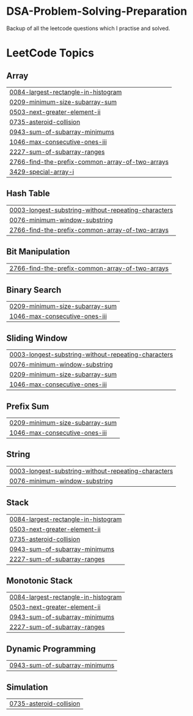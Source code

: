 # DSA-Problem-Solving-Preparation
Backup of all the leetcode questions which I practise and solved.

<!---LeetCode Topics Start-->
# LeetCode Topics
## Array
|  |
| ------- |
| [0084-largest-rectangle-in-histogram](https://github.com/MaheshJain0601/DSA-Problem-Solving-Preparation/tree/master/0084-largest-rectangle-in-histogram) |
| [0209-minimum-size-subarray-sum](https://github.com/MaheshJain0601/DSA-Problem-Solving-Preparation/tree/master/0209-minimum-size-subarray-sum) |
| [0503-next-greater-element-ii](https://github.com/MaheshJain0601/DSA-Problem-Solving-Preparation/tree/master/0503-next-greater-element-ii) |
| [0735-asteroid-collision](https://github.com/MaheshJain0601/DSA-Problem-Solving-Preparation/tree/master/0735-asteroid-collision) |
| [0943-sum-of-subarray-minimums](https://github.com/MaheshJain0601/DSA-Problem-Solving-Preparation/tree/master/0943-sum-of-subarray-minimums) |
| [1046-max-consecutive-ones-iii](https://github.com/MaheshJain0601/DSA-Problem-Solving-Preparation/tree/master/1046-max-consecutive-ones-iii) |
| [2227-sum-of-subarray-ranges](https://github.com/MaheshJain0601/DSA-Problem-Solving-Preparation/tree/master/2227-sum-of-subarray-ranges) |
| [2766-find-the-prefix-common-array-of-two-arrays](https://github.com/MaheshJain0601/DSA-Problem-Solving-Preparation/tree/master/2766-find-the-prefix-common-array-of-two-arrays) |
| [3429-special-array-i](https://github.com/MaheshJain0601/DSA-Problem-Solving-Preparation/tree/master/3429-special-array-i) |
## Hash Table
|  |
| ------- |
| [0003-longest-substring-without-repeating-characters](https://github.com/MaheshJain0601/DSA-Problem-Solving-Preparation/tree/master/0003-longest-substring-without-repeating-characters) |
| [0076-minimum-window-substring](https://github.com/MaheshJain0601/DSA-Problem-Solving-Preparation/tree/master/0076-minimum-window-substring) |
| [2766-find-the-prefix-common-array-of-two-arrays](https://github.com/MaheshJain0601/DSA-Problem-Solving-Preparation/tree/master/2766-find-the-prefix-common-array-of-two-arrays) |
## Bit Manipulation
|  |
| ------- |
| [2766-find-the-prefix-common-array-of-two-arrays](https://github.com/MaheshJain0601/DSA-Problem-Solving-Preparation/tree/master/2766-find-the-prefix-common-array-of-two-arrays) |
## Binary Search
|  |
| ------- |
| [0209-minimum-size-subarray-sum](https://github.com/MaheshJain0601/DSA-Problem-Solving-Preparation/tree/master/0209-minimum-size-subarray-sum) |
| [1046-max-consecutive-ones-iii](https://github.com/MaheshJain0601/DSA-Problem-Solving-Preparation/tree/master/1046-max-consecutive-ones-iii) |
## Sliding Window
|  |
| ------- |
| [0003-longest-substring-without-repeating-characters](https://github.com/MaheshJain0601/DSA-Problem-Solving-Preparation/tree/master/0003-longest-substring-without-repeating-characters) |
| [0076-minimum-window-substring](https://github.com/MaheshJain0601/DSA-Problem-Solving-Preparation/tree/master/0076-minimum-window-substring) |
| [0209-minimum-size-subarray-sum](https://github.com/MaheshJain0601/DSA-Problem-Solving-Preparation/tree/master/0209-minimum-size-subarray-sum) |
| [1046-max-consecutive-ones-iii](https://github.com/MaheshJain0601/DSA-Problem-Solving-Preparation/tree/master/1046-max-consecutive-ones-iii) |
## Prefix Sum
|  |
| ------- |
| [0209-minimum-size-subarray-sum](https://github.com/MaheshJain0601/DSA-Problem-Solving-Preparation/tree/master/0209-minimum-size-subarray-sum) |
| [1046-max-consecutive-ones-iii](https://github.com/MaheshJain0601/DSA-Problem-Solving-Preparation/tree/master/1046-max-consecutive-ones-iii) |
## String
|  |
| ------- |
| [0003-longest-substring-without-repeating-characters](https://github.com/MaheshJain0601/DSA-Problem-Solving-Preparation/tree/master/0003-longest-substring-without-repeating-characters) |
| [0076-minimum-window-substring](https://github.com/MaheshJain0601/DSA-Problem-Solving-Preparation/tree/master/0076-minimum-window-substring) |
## Stack
|  |
| ------- |
| [0084-largest-rectangle-in-histogram](https://github.com/MaheshJain0601/DSA-Problem-Solving-Preparation/tree/master/0084-largest-rectangle-in-histogram) |
| [0503-next-greater-element-ii](https://github.com/MaheshJain0601/DSA-Problem-Solving-Preparation/tree/master/0503-next-greater-element-ii) |
| [0735-asteroid-collision](https://github.com/MaheshJain0601/DSA-Problem-Solving-Preparation/tree/master/0735-asteroid-collision) |
| [0943-sum-of-subarray-minimums](https://github.com/MaheshJain0601/DSA-Problem-Solving-Preparation/tree/master/0943-sum-of-subarray-minimums) |
| [2227-sum-of-subarray-ranges](https://github.com/MaheshJain0601/DSA-Problem-Solving-Preparation/tree/master/2227-sum-of-subarray-ranges) |
## Monotonic Stack
|  |
| ------- |
| [0084-largest-rectangle-in-histogram](https://github.com/MaheshJain0601/DSA-Problem-Solving-Preparation/tree/master/0084-largest-rectangle-in-histogram) |
| [0503-next-greater-element-ii](https://github.com/MaheshJain0601/DSA-Problem-Solving-Preparation/tree/master/0503-next-greater-element-ii) |
| [0943-sum-of-subarray-minimums](https://github.com/MaheshJain0601/DSA-Problem-Solving-Preparation/tree/master/0943-sum-of-subarray-minimums) |
| [2227-sum-of-subarray-ranges](https://github.com/MaheshJain0601/DSA-Problem-Solving-Preparation/tree/master/2227-sum-of-subarray-ranges) |
## Dynamic Programming
|  |
| ------- |
| [0943-sum-of-subarray-minimums](https://github.com/MaheshJain0601/DSA-Problem-Solving-Preparation/tree/master/0943-sum-of-subarray-minimums) |
## Simulation
|  |
| ------- |
| [0735-asteroid-collision](https://github.com/MaheshJain0601/DSA-Problem-Solving-Preparation/tree/master/0735-asteroid-collision) |
<!---LeetCode Topics End-->